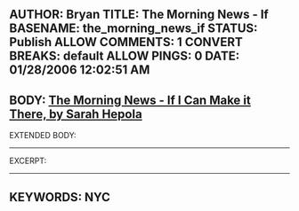 AUTHOR: Bryan
TITLE: The Morning News - If
BASENAME: the_morning_news_if
STATUS: Publish
ALLOW COMMENTS: 1
CONVERT BREAKS: __default__
ALLOW PINGS: 0
DATE: 01/28/2006 12:02:51 AM
-----
BODY:
<a title="The Morning News - If I Can Make it There, by Sarah Hepola" href="http://www.themorningnews.org/archives/in_the_city/if_i_can_make_it_there.php">The Morning News - If I Can Make it There, by Sarah Hepola</a>
-----
EXTENDED BODY:

-----
EXCERPT:

-----
KEYWORDS:
NYC
-----


